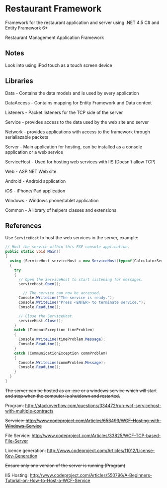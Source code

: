 # Restaurant Framework
Framework for the restaurant application and server using .NET 4.5 C# and Entity Framework 6+

Restaurant Management Application Framework

## Notes

Look into using iPod touch as a touch screen device

## Libraries

Data - Contains the data models and is used by every application

DataAccess - Contains mapping for Entity Framework and Data context

Listeners - Packet listeners for the TCP side of the server

Service - provides access to the data used by the web site and server

Network - provides applications with access to the framework through serialiazable packets

Server - Main application for hosting, can be installed as a console application or a web service

ServiceHost - Used for hosting web services with IIS (Doesn't allow TCP)

Web - ASP.NET Web site

Android - Android application

iOS - iPhone/iPad application

Windows - Windows phone/tablet application

Common - A library of helpers classes and extensions

## References

Use `ServiceHost` to host the web services in the server, example:

``` C#
// Host the service within this EXE console application. 
public static void Main()
{
  using (ServiceHost serviceHost = new ServiceHost(typeof(CalculatorService)))
  {
    try
    {
      // Open the ServiceHost to start listening for messages.
      serviceHost.Open();

        // The service can now be accessed.
      Console.WriteLine("The service is ready.");
      Console.WriteLine("Press <ENTER> to terminate service.");
      Console.ReadLine();

      // Close the ServiceHost.
      serviceHost.Close();
    }
    catch (TimeoutException timeProblem)
    {
      Console.WriteLine(timeProblem.Message);
      Console.ReadLine();
    }
    catch (CommunicationException commProblem)
    {
      Console.WriteLine(commProblem.Message);
      Console.ReadLine();
    }
  }
}
```
~~The server can be hosted as an .exe or a windows service which will start and stop when the computer is shutdown and restarted.~~

Program: http://stackoverflow.com/questions/334472/run-wcf-servicehost-with-multiple-contracts

~~Servcice: http://www.codeproject.com/Articles/653493/WCF-Hosting-with-Windows-Service~~

File Service: http://www.codeproject.com/Articles/33825/WCF-TCP-based-File-Server

Licence generation: http://www.codeproject.com/Articles/11012/License-Key-Generation

~~Ensure only one version of the server is running (Program)~~

IIS Hosting: http://www.codeproject.com/Articles/550796/A-Beginners-Tutorial-on-How-to-Host-a-WCF-Service
